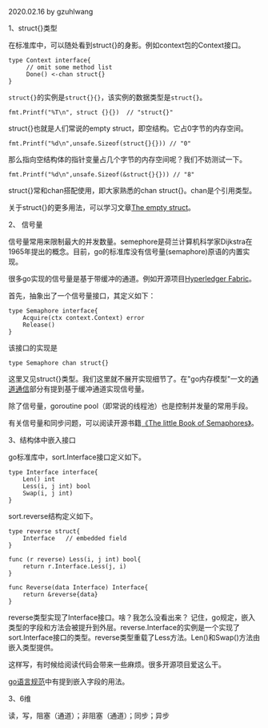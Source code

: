 2020.02.16 by gzuhlwang

1、struct{}类型

在标准库中，可以随处看到struct{}的身影。例如context包的Context接口。

```
type Context interface{
     // omit some method list
     Done() <-chan struct{}
}
```

`struct{}`的实例是`struct{}{}`，该实例的数据类型是`struct{}`。

```
fmt.Printf("%T\n", struct {}{})  // "struct{}"
```

struct{}也就是人们常说的empty struct，即空结构。它占0字节的内存空间。

```
fmt.Printf("%d\n",unsafe.Sizeof(struct{}{})) // "0"
```

那么指向空结构体的指针变量占几个字节的内存空间呢？我们不妨测试一下。

```
fmt.Printf("%d\n",unsafe.Sizeof(&struct{}{})) // "8"
```

struct{}常和chan搭配使用，即大家熟悉的chan struct{}。chan是个引用类型。

关于struct{}的更多用法，可以学习文章[The empty struct](https://dave.cheney.net/2014/03/25/the-empty-struct)。



2、 信号量

信号量常用来限制最大的并发数量。semephore是荷兰计算机科学家Dijkstra在1965年提出的概念。目前，go的标准库没有信号量(semaphore)原语的内置实现。

很多go实现的信号量是基于带缓冲的通道。例如开源项目[Hyperledger Fabric](https://github.com/hyperledger/fabric)。

首先，抽象出了一个信号量接口，其定义如下：

```
type Semaphore interface{
	Acquire(ctx context.Context) error
	Release()
}
```

该接口的实现是

```
type Semaphore chan struct{}
```

这里又见struct{}类型。我们这里就不展开实现细节了。在"go内存模型"一文的[通道通信](https://golang.google.cn/ref/mem#tmp_7)部分有提到基于缓冲通道实现信号量。

除了信号量，goroutine pool（即常说的线程池）也是控制并发量的常用手段。

有关信号量和同步问题，可以阅读开源书籍[《The little Book of Semaphores》](http://greenteapress.com/semaphores/LittleBookOfSemaphores.pdf)。

3、结构体中嵌入接口

go标准库中，sort.Interface接口定义如下。

```
type Interface interface{
	Len() int
	Less(i, j int) bool
	Swap(i, j int)
}
```

sort.reverse结构定义如下。

```
type reverse struct{
	Interface   // embedded field
}

func (r reverse) Less(i, j int) bool{
    return r.Interface.Less(j, i)
}

func Reverse(data Interface) Interface{
    return &reverse{data}
}
```

reverse类型实现了Interface接口。啥？我怎么没看出来？ 记住，go规定，嵌入类型的字段和方法会被提升到外层。reverse.Interface的实例是一个实现了sort.Interface接口的类型。reverse类型重载了Less方法。Len()和Swap()方法由嵌入类型提供。

这样写，有时候给阅读代码会带来一些麻烦。很多开源项目爱这么干。

[go语言规范](https://golang.google.cn/ref/spec#Struct_types)中有提到嵌入字段的用法。

3、6维

读，写，阻塞（通道）；非阻塞（通道）；同步；异步